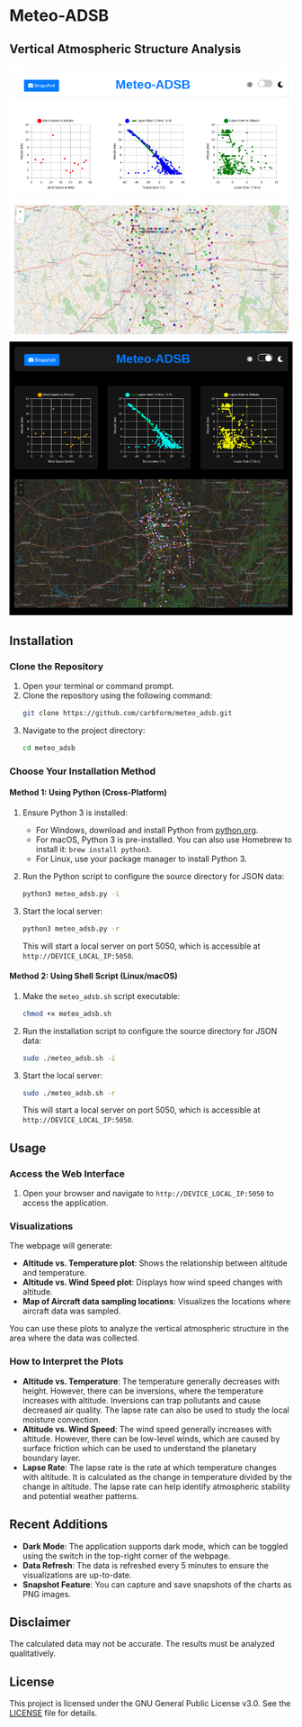 # Meteo-ADSB

## Vertical Atmospheric Structure Analysis 

![Bengaluru](light.png)
![Bengaluru](dark.png)


## Installation

### Clone the Repository

1. Open your terminal or command prompt.
2. Clone the repository using the following command:
    ```sh
    git clone https://github.com/carbform/meteo_adsb.git
    ```
3. Navigate to the project directory:
    ```sh
    cd meteo_adsb
    ```

### Choose Your Installation Method

#### Method 1: Using Python (Cross-Platform)

1. Ensure Python 3 is installed:
    - For Windows, download and install Python from [python.org](https://www.python.org/downloads/).
    - For macOS, Python 3 is pre-installed. You can also use Homebrew to install it: `brew install python3`.
    - For Linux, use your package manager to install Python 3.

2. Run the Python script to configure the source directory for JSON data:
    ```sh
    python3 meteo_adsb.py -i
    ```

3. Start the local server:
    ```sh
    python3 meteo_adsb.py -r
    ```
    This will start a local server on port 5050, which is accessible at `http://DEVICE_LOCAL_IP:5050`.

#### Method 2: Using Shell Script (Linux/macOS)

1. Make the `meteo_adsb.sh` script executable:
    ```sh
    chmod +x meteo_adsb.sh
    ```

2. Run the installation script to configure the source directory for JSON data:
    ```sh
    sudo ./meteo_adsb.sh -i
    ```

3. Start the local server:
    ```sh
    sudo ./meteo_adsb.sh -r
    ```
    This will start a local server on port 5050, which is accessible at `http://DEVICE_LOCAL_IP:5050`.

## Usage

### Access the Web Interface

1. Open your browser and navigate to `http://DEVICE_LOCAL_IP:5050` to access the application.

### Visualizations

The webpage will generate:
- **Altitude vs. Temperature plot**: Shows the relationship between altitude and temperature.
- **Altitude vs. Wind Speed plot**: Displays how wind speed changes with altitude.
- **Map of Aircraft data sampling locations**: Visualizes the locations where aircraft data was sampled.

You can use these plots to analyze the vertical atmospheric structure in the area where the data was collected.

### How to Interpret the Plots

- **Altitude vs. Temperature**: The temperature generally decreases with height. However, there can be inversions, where the temperature increases with altitude. Inversions can trap pollutants and cause decreased air quality. The lapse rate can also be used to study the local moisture convection.
- **Altitude vs. Wind Speed**: The wind speed generally increases with altitude. However, there can be low-level winds, which are caused by surface friction which can be used to understand the planetary boundary layer.
- **Lapse Rate**: The lapse rate is the rate at which temperature changes with altitude. It is calculated as the change in temperature divided by the change in altitude. The lapse rate can help identify atmospheric stability and potential weather patterns.

## Recent Additions

- **Dark Mode**: The application supports dark mode, which can be toggled using the switch in the top-right corner of the webpage.
- **Data Refresh**: The data is refreshed every 5 minutes to ensure the visualizations are up-to-date.
- **Snapshot Feature**: You can capture and save snapshots of the charts as PNG images.

## Disclaimer

The calculated data may not be accurate. The results must be analyzed qualitatively.

## License

This project is licensed under the GNU General Public License v3.0. See the [LICENSE](LICENSE) file for details.
